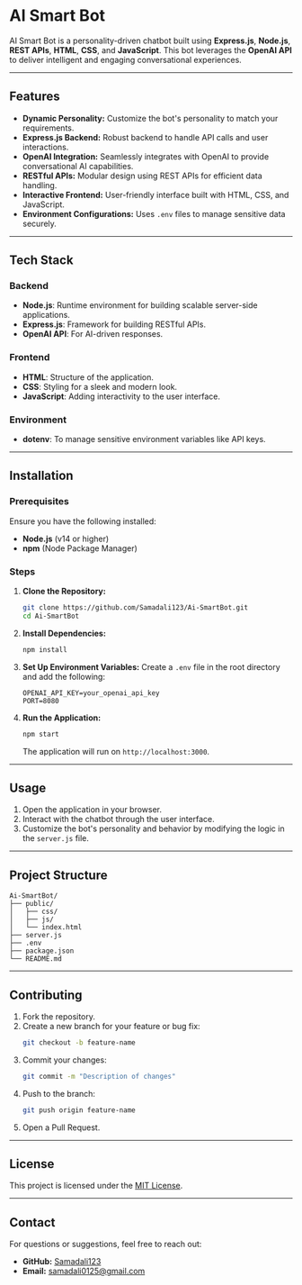 # AI Smart Bot

AI Smart Bot is a personality-driven chatbot built using **Express.js**, **Node.js**, **REST APIs**, **HTML**, **CSS**, and **JavaScript**. This bot leverages the **OpenAI API** to deliver intelligent and engaging conversational experiences.

---

## Features

- **Dynamic Personality:** Customize the bot's personality to match your requirements.
- **Express.js Backend:** Robust backend to handle API calls and user interactions.
- **OpenAI Integration:** Seamlessly integrates with OpenAI to provide conversational AI capabilities.
- **RESTful APIs:** Modular design using REST APIs for efficient data handling.
- **Interactive Frontend:** User-friendly interface built with HTML, CSS, and JavaScript.
- **Environment Configurations:** Uses `.env` files to manage sensitive data securely.

---

## Tech Stack

### Backend
- **Node.js**: Runtime environment for building scalable server-side applications.
- **Express.js**: Framework for building RESTful APIs.
- **OpenAI API**: For AI-driven responses.

### Frontend
- **HTML**: Structure of the application.
- **CSS**: Styling for a sleek and modern look.
- **JavaScript**: Adding interactivity to the user interface.

### Environment
- **dotenv**: To manage sensitive environment variables like API keys.

---

## Installation

### Prerequisites
Ensure you have the following installed:
- **Node.js** (v14 or higher)
- **npm** (Node Package Manager)

### Steps

1. **Clone the Repository:**
   ```bash
   git clone https://github.com/Samadali123/Ai-SmartBot.git
   cd Ai-SmartBot
   ```

2. **Install Dependencies:**
   ```bash
   npm install
   ```

3. **Set Up Environment Variables:**
   Create a `.env` file in the root directory and add the following:
   ```env
   OPENAI_API_KEY=your_openai_api_key
   PORT=8080
   ```

4. **Run the Application:**
   ```bash
   npm start
   ```
   The application will run on `http://localhost:3000`.

---

## Usage

1. Open the application in your browser.
2. Interact with the chatbot through the user interface.
3. Customize the bot's personality and behavior by modifying the logic in the `server.js` file.

---

## Project Structure

```plaintext
Ai-SmartBot/
├── public/
│   ├── css/
│   ├── js/
│   └── index.html
├── server.js
├── .env
├── package.json
└── README.md
```

---

## Contributing

1. Fork the repository.
2. Create a new branch for your feature or bug fix:
   ```bash
   git checkout -b feature-name
   ```
3. Commit your changes:
   ```bash
   git commit -m "Description of changes"
   ```
4. Push to the branch:
   ```bash
   git push origin feature-name
   ```
5. Open a Pull Request.

---

## License
This project is licensed under the [MIT License](LICENSE).

---

## Contact
For questions or suggestions, feel free to reach out:
- **GitHub:** [Samadali123](https://github.com/Samadali123)
- **Email:** [samadali0125@gmail.com](mailto:samadali0125@gmail.com)
